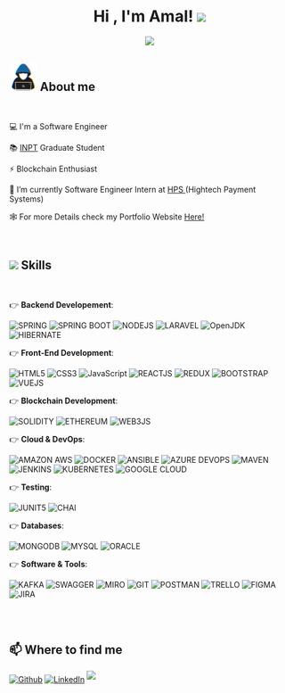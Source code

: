 
<h1 align="center"><b>Hi , I'm Amal! </b><img src="https://media.giphy.com/media/hvRJCLFzcasrR4ia7z/giphy.gif" width="35"></h1>

<p align="center">
  <a href="https://github.com/DenverCoder1/readme-typing-svg"><img src="https://readme-typing-svg.herokuapp.com?font=Time+New+Roman&color=cyan&size=25&center=true&vCenter=true&width=600&height=100&lines=Welcome+To+my+Profile..&hearts;"></a>
</p>


## <picture><img src = "https://github.com/0xAbdulKhalid/0xAbdulKhalid/raw/main/assets/mdImages/about_me.gif" width = 50px></picture> **About me**

<br>

💻 I'm a Software Engineer 

📚 <a href="http://www.inpt.ac.ma/">INPT</a> Graduate Student
   
⚡ Blockchain Enthusiast
   
🔭 I’m currently Software Engineer Intern at <a href="https://www.hps-worldwide.com/">HPS <a>(Hightech Payment Systems)
   
🕸️ For more Details check my Portfolio Website <a href="https://kalimamalportfolio.azurewebsites.net/">Here!<a>

<br>




## <img src="https://media2.giphy.com/media/QssGEmpkyEOhBCb7e1/giphy.gif?cid=ecf05e47a0n3gi1bfqntqmob8g9aid1oyj2wr3ds3mg700bl&rid=giphy.gif" width ="25"><b> Skills</b>
  
  <br>

<p align="center">

👉 **Backend Developement**:
  
  ![SPRING](https://img.shields.io/badge/Spring-6DB33F?style=for-the-badge&logo=spring&logoColor=white)
  ![SPRING BOOT](https://img.shields.io/badge/Spring_Boot-F2F4F9?style=for-the-badge&logo=spring-boot)
  ![NODEJS](https://img.shields.io/badge/Node.js-339933?style=for-the-badge&logo=nodedotjs&logoColor=white)
  ![LARAVEL](https://img.shields.io/badge/Laravel-FF2D20?style=for-the-badge&logo=laravel&logoColor=white)
  ![OpenJDK](https://img.shields.io/badge/OpenJDK-ED8B00?style=for-the-badge&logo=openjdk&logoColor=white)
  ![HIBERNATE](https://img.shields.io/badge/Hibernate-59666C?style=for-the-badge&logo=Hibernate&logoColor=white)
  

👉 **Front-End Development**:

   ![HTML5](https://img.shields.io/badge/HTML5%20-%23E34F26.svg?style=for-the-badge&logo=html5&logoColor=white)
   ![CSS3](https://img.shields.io/badge/CSS%20-%231572B6.svg?style=for-the-badge&logo=css3&logoColor=white)
   ![JavaScript](https://img.shields.io/badge/JavaScript%20-%23F7DF1E.svg?style=for-the-badge&logo=javascript&logoColor=black)
   ![REACTJS](https://img.shields.io/badge/React-20232A?style=for-the-badge&logo=react&logoColor=61DAFB)
   ![REDUX](https://img.shields.io/badge/Redux-593D88?style=for-the-badge&logo=redux&logoColor=white)
   ![BOOTSTRAP](https://img.shields.io/badge/Bootstrap-563D7C?style=for-the-badge&logo=bootstrap&logoColor=white)
   ![VUEJS](https://img.shields.io/badge/Vue.js-35495E?style=for-the-badge&logo=vuedotjs&logoColor=4FC08D)

👉 **Blockchain Development**:

  ![SOLIDITY](https://img.shields.io/badge/Solidity-e6e6e6?style=for-the-badge&logo=solidity&logoColor=black)
  ![ETHEREUM](https://img.shields.io/badge/Ethereum-3C3C3D?style=for-the-badge&logo=Ethereum&logoColor=white)
  ![WEB3JS](https://img.shields.io/badge/web3.js-F16822?style=for-the-badge&logo=web3.js&logoColor=white)

  
  
 

👉 **Cloud & DevOps**:
  
  ![AMAZON AWS](https://img.shields.io/badge/Amazon_AWS-232F3E?style=for-the-badge&logo=amazon-aws&logoColor=white)
  ![DOCKER](https://img.shields.io/badge/Docker-2CA5E0?style=for-the-badge&logo=docker&logoColor=white)
  ![ANSIBLE](https://img.shields.io/badge/Ansible-000000?style=for-the-badge&logo=ansible&logoColor=white)
  ![AZURE DEVOPS](https://img.shields.io/badge/Azure_DevOps-0078D7?style=for-the-badge&logo=azure-devops&logoColor=white)
  ![MAVEN](https://img.shields.io/badge/apache_maven-C71A36?style=for-the-badge&logo=apachemaven&logoColor=white)
  ![JENKINS](https://img.shields.io/badge/Jenkins-D24939?style=for-the-badge&logo=Jenkins&logoColor=white)
  ![KUBERNETES](https://img.shields.io/badge/kubernetes-326ce5.svg?&style=for-the-badge&logo=kubernetes&logoColor=white)
  ![GOOGLE CLOUD](https://img.shields.io/badge/Google_Cloud-4285F4?style=for-the-badge&logo=google-cloud&logoColor=white)
  
👉 **Testing**:
  
  ![JUNIT5](https://img.shields.io/badge/Junit5-25A162?style=for-the-badge&logo=junit5&logoColor=white)
  ![CHAI](https://img.shields.io/badge/chai-A30701?style=for-the-badge&logo=chai&logoColor=white)
  
  
👉 **Databases**:
  
  ![MONGODB](https://img.shields.io/badge/MongoDB-4EA94B?style=for-the-badge&logo=mongodb&logoColor=white)
  ![MYSQL](https://img.shields.io/badge/MySQL-005C84?style=for-the-badge&logo=mysql&logoColor=white)
  ![ORACLE](https://img.shields.io/badge/Oracle-F80000?style=for-the-badge&logo=Oracle&logoColor=white)

👉 **Software & Tools**: 
  
  ![KAFKA](https://img.shields.io/badge/Apache_Kafka-231F20?style=for-the-badge&logo=apache-kafka&logoColor=white)
  ![SWAGGER](https://img.shields.io/badge/Swagger-85EA2D?style=for-the-badge&logo=Swagger&logoColor=white)
  ![MIRO](https://img.shields.io/badge/Miro-F7C922?style=for-the-badge&logo=Miro&logoColor=050036)
  ![GIT](https://img.shields.io/badge/Git-F05032?style=for-the-badge&logo=git&logoColor=white)
  ![POSTMAN](https://img.shields.io/badge/Postman-FF6C37?style=for-the-badge&logo=Postman&logoColor=white)
  ![TRELLO](https://img.shields.io/badge/Trello-0052CC?style=for-the-badge&logo=trello&logoColor=white)
  ![FIGMA](https://img.shields.io/badge/Figma-F24E1E?style=for-the-badge&logo=figma&logoColor=white)
  ![JIRA](https://img.shields.io/badge/Jira-0052CC?style=for-the-badge&logo=Jira&logoColor=white)
</p>

<br><br>



## **📫 Where to find me**
 
<p><a href="https://github.com/AMALK319" target="_blank"><img alt="Github" src="https://img.shields.io/badge/GitHub-%2312100E.svg?&style=for-the-badge&logo=Github&logoColor=white" /></a> <a href="https://www.linkedin.com/in/amal-kalim-4648951b4/" target="_blank"><img alt="LinkedIn" src="https://img.shields.io/badge/linkedin-%230077B5.svg?&style=for-the-badge&logo=linkedin&logoColor=white" /></a> <a href="mailto:kalimamal07@gmail.com" target="_blank"><img src="https://img.shields.io/badge/gmail-%23EA4335.svg?style=for-the-badge&logo=gmail&logoColor=white" t=mail style="margin-bottom: 5px;" /></a>
</p>

 <br><br>


